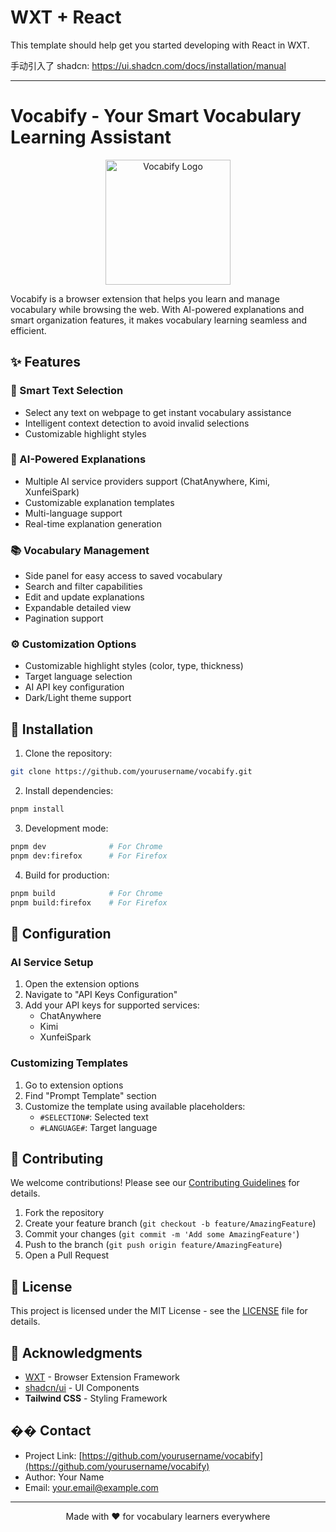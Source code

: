 # WXT + React

This template should help get you started developing with React in WXT.


手动引入了 shadcn:
https://ui.shadcn.com/docs/installation/manual



---
# Vocabify - Your Smart Vocabulary Learning Assistant

<p align="center">
  <img src="path/to/your/logo.png" alt="Vocabify Logo" width="200"/>
</p>

Vocabify is a browser extension that helps you learn and manage vocabulary while browsing the web. With AI-powered explanations and smart organization features, it makes vocabulary learning seamless and efficient.

## ✨ Features

### 🎯 Smart Text Selection
- Select any text on webpage to get instant vocabulary assistance
- Intelligent context detection to avoid invalid selections
- Customizable highlight styles

### 🤖 AI-Powered Explanations
- Multiple AI service providers support (ChatAnywhere, Kimi, XunfeiSpark)
- Customizable explanation templates
- Multi-language support
- Real-time explanation generation

### 📚 Vocabulary Management
- Side panel for easy access to saved vocabulary
- Search and filter capabilities
- Edit and update explanations
- Expandable detailed view
- Pagination support

### ⚙️ Customization Options
- Customizable highlight styles (color, type, thickness)
- Target language selection
- AI API key configuration
- Dark/Light theme support

## 🚀 Installation

1. Clone the repository:
```bash
git clone https://github.com/yourusername/vocabify.git
```

2. Install dependencies:
```bash
pnpm install
```

3. Development mode:
```bash
pnpm dev              # For Chrome
pnpm dev:firefox      # For Firefox
```

4. Build for production:
```bash
pnpm build            # For Chrome
pnpm build:firefox    # For Firefox
```

## 🔧 Configuration

### AI Service Setup

1. Open the extension options
2. Navigate to "API Keys Configuration"
3. Add your API keys for supported services:
   - ChatAnywhere
   - Kimi
   - XunfeiSpark

### Customizing Templates

1. Go to extension options
2. Find "Prompt Template" section
3. Customize the template using available placeholders:
   - `#SELECTION#`: Selected text
   - `#LANGUAGE#`: Target language

## 🤝 Contributing

We welcome contributions! Please see our [Contributing Guidelines](CONTRIBUTING.md) for details.

1. Fork the repository
2. Create your feature branch (`git checkout -b feature/AmazingFeature`)
3. Commit your changes (`git commit -m 'Add some AmazingFeature'`)
4. Push to the branch (`git push origin feature/AmazingFeature`)
5. Open a Pull Request

## 📝 License

This project is licensed under the MIT License - see the [LICENSE](LICENSE) file for details.

## 🙏 Acknowledgments

- [WXT](https://wxt.dev/) - Browser Extension Framework
- [shadcn/ui](https://ui.shadcn.com/) - UI Components
- **Tailwind CSS** - Styling Framework

## �� Contact

- Project Link: [https://github.com/yourusername/vocabify](https://github.com/yourusername/vocabify)
- Author: Your Name
- Email: your.email@example.com

---

<p align="center">Made with ❤️ for vocabulary learners everywhere</p>